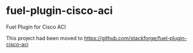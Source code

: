 # fuel-plugin-cisco-aci
Fuel Plugin for Cisco ACI

This project had been moved to  https://github.com/stackforge/fuel-plugin-cisco-aci
